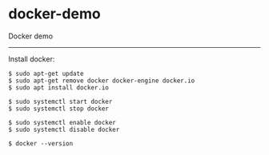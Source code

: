 # docker-demo
Docker demo

---
Install docker:

```
$ sudo apt-get update
$ sudo apt-get remove docker docker-engine docker.io
$ sudo apt install docker.io

$ sudo systemctl start docker
$ sudo systemctl stop docker

$ sudo systemctl enable docker
$ sudo systemctl disable docker

$ docker --version
```
